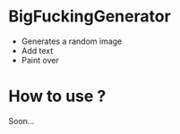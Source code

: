 # BigFuckingGenerator
- Generates a random image 
- Add text
- Paint over  

# How to use ? 

Soon...
